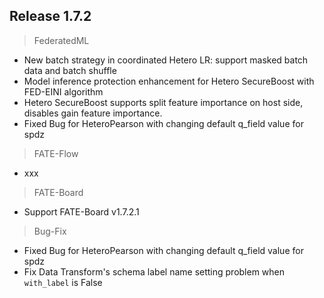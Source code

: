 ## Release 1.7.2
> FederatedML
* New batch strategy in coordinated Hetero LR: support masked batch data and batch shuffle
* Model inference protection enhancement for Hetero SecureBoost with FED-EINI algorithm
* Hetero SecureBoost supports split feature importance on host side, disables gain feature importance.
* Fixed Bug for HeteroPearson with changing default q_field value for spdz

> FATE-Flow
* xxx

> FATE-Board
* Support FATE-Board v1.7.2.1

> Bug-Fix
* Fixed Bug for HeteroPearson with changing default q_field value for spdz
* Fix Data Transform's schema label name setting problem when `with_label` is False


